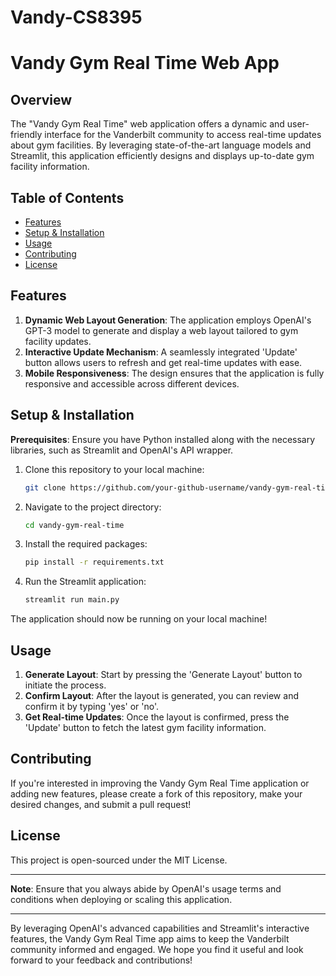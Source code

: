 # Vandy-CS8395

# Vandy Gym Real Time Web App

## Overview

The "Vandy Gym Real Time" web application offers a dynamic and user-friendly interface for the Vanderbilt community to access real-time updates about gym facilities. By leveraging state-of-the-art language models and Streamlit, this application efficiently designs and displays up-to-date gym facility information.

## Table of Contents

- [Features](#features)
- [Setup & Installation](#setup-&-installation)
- [Usage](#usage)
- [Contributing](#contributing)
- [License](#license)

## Features

1. **Dynamic Web Layout Generation**: The application employs OpenAI's GPT-3 model to generate and display a web layout tailored to gym facility updates.
2. **Interactive Update Mechanism**: A seamlessly integrated 'Update' button allows users to refresh and get real-time updates with ease.
3. **Mobile Responsiveness**: The design ensures that the application is fully responsive and accessible across different devices.

## Setup & Installation

**Prerequisites**: Ensure you have Python installed along with the necessary libraries, such as Streamlit and OpenAI's API wrapper.

1. Clone this repository to your local machine:
   ```bash
   git clone https://github.com/your-github-username/vandy-gym-real-time.git
   ```

2. Navigate to the project directory:
   ```bash
   cd vandy-gym-real-time
   ```

3. Install the required packages:
   ```bash
   pip install -r requirements.txt
   ```

4. Run the Streamlit application:
   ```bash
   streamlit run main.py
   ```

The application should now be running on your local machine!

## Usage

1. **Generate Layout**: Start by pressing the 'Generate Layout' button to initiate the process.
2. **Confirm Layout**: After the layout is generated, you can review and confirm it by typing 'yes' or 'no'.
3. **Get Real-time Updates**: Once the layout is confirmed, press the 'Update' button to fetch the latest gym facility information.

## Contributing

If you're interested in improving the Vandy Gym Real Time application or adding new features, please create a fork of this repository, make your desired changes, and submit a pull request!

## License

This project is open-sourced under the MIT License.

---

**Note**: Ensure that you always abide by OpenAI's usage terms and conditions when deploying or scaling this application.

---

By leveraging OpenAI's advanced capabilities and Streamlit's interactive features, the Vandy Gym Real Time app aims to keep the Vanderbilt community informed and engaged. We hope you find it useful and look forward to your feedback and contributions!
